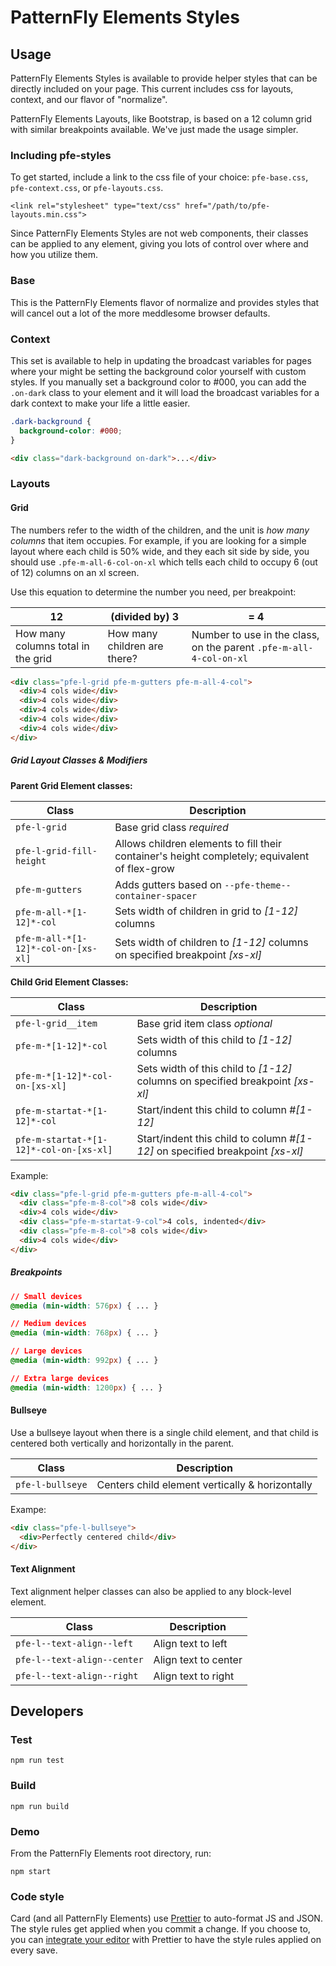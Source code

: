 # PatternFly Elements Styles

## Usage

PatternFly Elements Styles is available to provide helper styles that can be directly included on your page.  This current includes css for layouts, context, and our flavor of "normalize".

PatternFly Elements Layouts, like Bootstrap, is based on a 12 column grid with similar breakpoints available. We've just made the usage simpler.

### Including pfe-styles

To get started, include a link to the css file of your choice: `pfe-base.css`, `pfe-context.css`, or `pfe-layouts.css`.

```
<link rel="stylesheet" type="text/css" href="/path/to/pfe-layouts.min.css">
```

Since PatternFly Elements Styles are not web components, their classes can be applied to any element, giving you lots of control over where and how you utilize them.

### Base

This is the PatternFly Elements flavor of normalize and provides styles that will cancel out a lot of the more meddlesome browser defaults.

### Context

This set is available to help in updating the broadcast variables for pages where your might be setting the background color yourself with custom styles.  If you manually set a background color to #000, you can add the `.on-dark` class to your element and it will load the broadcast variables for a dark context to make your life a little easier.

```css
.dark-background {
  background-color: #000;
}
```

```html
<div class="dark-background on-dark">...</div>
```

### Layouts

#### Grid

The numbers refer to the width of the children, and the unit is *how many columns* that item occupies. For example, if you are looking for a simple layout where each child is 50% wide, and they each sit side by side, you should use `.pfe-m-all-6-col-on-xl` which tells each child to occupy 6 (out of 12) columns on an xl screen.

Use this equation to determine the number you need, per breakpoint:



| 12 | (divided by) 3 | = 4 |
|---|---|---|
| How many columns total in the grid |  How many children are there? |   Number to use in the class, on the parent `.pfe-m-all-4-col-on-xl` | 



```html
<div class="pfe-l-grid pfe-m-gutters pfe-m-all-4-col">
  <div>4 cols wide</div>
  <div>4 cols wide</div>
  <div>4 cols wide</div>
  <div>4 cols wide</div>
  <div>4 cols wide</div>
</div>
```

##### Grid Layout Classes &amp; Modifiers

**Parent Grid Element classes:**

| Class | Description |
| -------------- | ----------- |
| `pfe-l-grid` | Base grid class *required* |
| `pfe-l-grid-fill-height` | Allows children elements to fill their container's height completely; equivalent of flex-grow |
| `pfe-m-gutters` | Adds gutters based on `--pfe-theme--container-spacer` |
| `pfe-m-all-*[1-12]*-col` | Sets width of children in grid to *[1-12]* columns |
| `pfe-m-all-*[1-12]*-col-on-[xs-xl]` | Sets width of children to *[1-12]* columns on specified breakpoint *[xs-xl]* |

**Child Grid Element Classes:**

| Class | Description |
| -------------- | ----------- |
| `pfe-l-grid__item` | Base grid item class *optional* |
| `pfe-m-*[1-12]*-col` | Sets width of this child to *[1-12]* columns |
| `pfe-m-*[1-12]*-col-on-[xs-xl]` | Sets width of this child to *[1-12]* columns on specified breakpoint *[xs-xl]* |
| `pfe-m-startat-*[1-12]*-col` | Start/indent this child to column #*[1-12]* |
| `pfe-m-startat-*[1-12]*-col-on-[xs-xl]` | Start/indent this child to column #*[1-12]* on specified breakpoint *[xs-xl]* |

Example:

```html
<div class="pfe-l-grid pfe-m-gutters pfe-m-all-4-col">
  <div class="pfe-m-8-col">8 cols wide</div>
  <div>4 cols wide</div>
  <div class="pfe-m-startat-9-col">4 cols, indented</div>
  <div class="pfe-m-8-col">8 cols wide</div>
  <div>4 cols wide</div>
</div>
```

##### Breakpoints

```css
// Small devices
@media (min-width: 576px) { ... }

// Medium devices
@media (min-width: 768px) { ... }

// Large devices
@media (min-width: 992px) { ... }

// Extra large devices
@media (min-width: 1200px) { ... }
```

#### Bullseye

Use a bullseye layout when there is a single child element, and that child is centered both vertically and horizontally in the parent.

| Class | Description |
| -------------- | ----------- |
| `pfe-l-bullseye` | Centers child element vertically &amp; horizontally |

Exampe:

```html
<div class="pfe-l-bullseye">
  <div>Perfectly centered child</div>
</div>
```

#### Text Alignment

Text alignment helper classes can also be applied to any block-level element.

| Class | Description |
| -------------- | ----------- |
| `pfe-l--text-align--left` | Align text to left |
| `pfe-l--text-align--center` | Align text to center |
| `pfe-l--text-align--right` | Align text to right |


## Developers

### Test

    npm run test

### Build

    npm run build

### Demo

From the PatternFly Elements root directory, run:

    npm start

### Code style

Card (and all PatternFly Elements) use [Prettier][prettier] to auto-format JS and JSON. The style rules get applied when you commit a change. If you choose to, you can [integrate your editor][prettier-ed] with Prettier to have the style rules applied on every save.

[prettier]: https://github.com/prettier/prettier/
[prettier-ed]: https://prettier.io/docs/en/editors.html
[web-component-tester]: https://github.com/Polymer/web-component-tester
